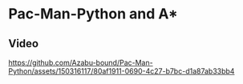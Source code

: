 # Pac-Man-Python and A*

## Video


https://github.com/Azabu-bound/Pac-Man-Python/assets/150316117/80af1911-0690-4c27-b7bc-d1a87ab33bb4

